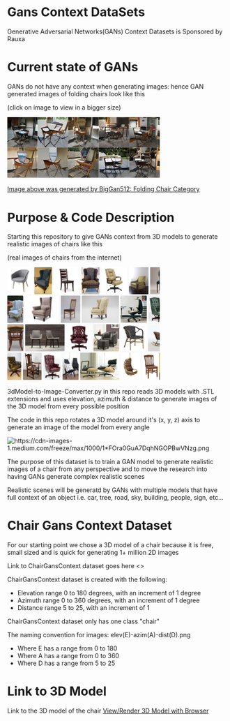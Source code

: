 # Gans Context DataSets
Generative Adversarial Networks(GANs) Context Datasets is Sponsored by Rauxa

# Current state of GANs
GANs do not have any context when generating images: hence GAN generated images of folding chairs look like this 

(click on image to view in a bigger size)

<img src="https://github.com/RauxaDataScience/GansContextDataSets/blob/master/github/BigGan512FoldingChairGenerated.JPG" width="350"></img>

[Image above was generated by BigGan512: Folding Chair Category](https://tfhub.dev/deepmind/biggan-deep-512/1)

# Purpose & Code Description
Starting this repository to give GANs context from 3D models to generate realistic images of chairs like this 

(real images of chairs from the internet)

<img src="https://github.com/RauxaDataScience/GansContextDataSets/blob/master/github/RealChairs.JPG" width="350"></img>

3dModel-to-Image-Converter.py in this repo reads 3D models with .STL extensions and uses elevation, azimuth & distance to generate images of the 3D model from every possible position

The code in this repo rotates a 3D model around it's (x, y, z) axis to generate an image of the model from every angle

<img src="https://cdn-images-1.medium.com/freeze/max/1000/1*FOra0GuA7DqhNGOPBwVNzg.png" width="350" title="https://cdn-images-1.medium.com/freeze/max/1000/1*FOra0GuA7DqhNGOPBwVNzg.png">

The purpose of this dataset is to train a GAN model to generate realistic images of a chair from any perspective and to move the research into having GANs generate complex realistic scenes

Realistic scenes will be generatd by GANs with multiple models that have full context of an object i.e. car, tree, road, sky, building, people, sign, etc...

# Chair Gans Context Dataset
For our starting point we chose a 3D model of a chair because it is free, small sized and is quick for generating 1+ million 2D images

Link to ChairGansContext dataset goes here <>

ChairGansContext dataset is created with the following: 
* Elevation range 0 to 180 degrees, with an increment of 1 degree
* Azimuth range 0 to 360 degrees, with an increment of 1 degree
* Distance range 5 to 25, with an increment of 1

ChairGansContext dataset only has one class "chair"

The naming convention for images: elev(E)-azim(A)-dist(D).png
* Where E has a range from 0 to 180
* Where A has a range from 0 to 360
* Where D has a range from 5 to 25

# Link to 3D Model
Link to the 3D model of the chair [View/Render 3D Model with Browser](https://pinshape.com/items/17795-3d-printed-chair)
